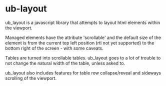 # ub-layout

ub_layout is a javascript library that attempts to layout html elements within the viewport.

Managed elements have the attribute 'scrollable' and the default size of the element is from the current top left
position (rtl not yet supported) to the bottom right of the screen - with some caveats.

Tables are turned into scrollable tables. ub_layout goes to a lot of trouble to not change the natural width of the
table, unless asked to.

ub_layout also includes features for table row collapse/reveal and sideways scrolling of the viewport.
